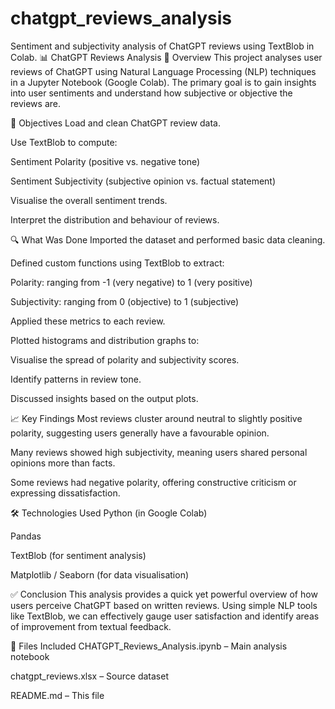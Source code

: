 # chatgpt_reviews_analysis
Sentiment and subjectivity analysis of ChatGPT reviews using TextBlob in Colab.
📊 ChatGPT Reviews Analysis
🧾 Overview
This project analyses user reviews of ChatGPT using Natural Language Processing (NLP) techniques in a Jupyter Notebook (Google Colab). The primary goal is to gain insights into user sentiments and understand how subjective or objective the reviews are.

📌 Objectives
Load and clean ChatGPT review data.

Use TextBlob to compute:

Sentiment Polarity (positive vs. negative tone)

Sentiment Subjectivity (subjective opinion vs. factual statement)

Visualise the overall sentiment trends.

Interpret the distribution and behaviour of reviews.

🔍 What Was Done
Imported the dataset and performed basic data cleaning.

Defined custom functions using TextBlob to extract:

Polarity: ranging from -1 (very negative) to 1 (very positive)

Subjectivity: ranging from 0 (objective) to 1 (subjective)

Applied these metrics to each review.

Plotted histograms and distribution graphs to:

Visualise the spread of polarity and subjectivity scores.

Identify patterns in review tone.

Discussed insights based on the output plots.

📈 Key Findings
Most reviews cluster around neutral to slightly positive polarity, suggesting users generally have a favourable opinion.

Many reviews showed high subjectivity, meaning users shared personal opinions more than facts.

Some reviews had negative polarity, offering constructive criticism or expressing dissatisfaction.

🛠️ Technologies Used
Python (in Google Colab)

Pandas

TextBlob (for sentiment analysis)

Matplotlib / Seaborn (for data visualisation)

✅ Conclusion
This analysis provides a quick yet powerful overview of how users perceive ChatGPT based on written reviews. Using simple NLP tools like TextBlob, we can effectively gauge user satisfaction and identify areas of improvement from textual feedback.

📁 Files Included
CHATGPT_Reviews_Analysis.ipynb – Main analysis notebook

chatgpt_reviews.xlsx – Source dataset

README.md – This file

